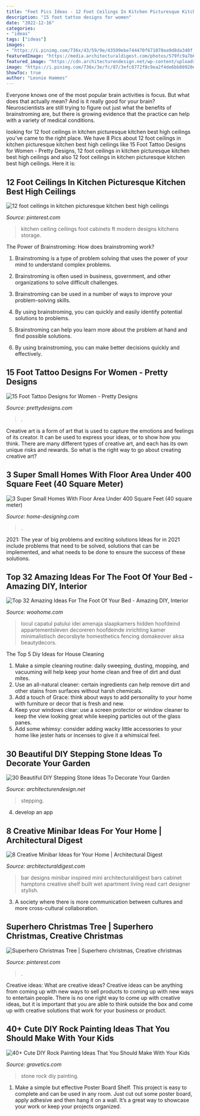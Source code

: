 ```yaml
---
title: "Feet Pics Ideas - 12 Foot Ceilings In Kitchen Picturesque Kitchen Best High Ceilings"
description: "15 foot tattoo designs for women"
date: "2022-12-16"
categories:
- "ideas"
tags: ["ideas"]
images:
- "https://i.pinimg.com/736x/43/59/9e/43599ebe744470f671078ea9d8da340f.jpg"
featuredImage: "https://media.architecturaldigest.com/photos/579fc9a7b6c434ab487bc23d/master/pass/Hunter-Brentwood-home-tour_03.JPG"
featured_image: "https://cdn.architecturendesign.net/wp-content/uploads/2015/12/AD-Beautiful-DIY-Stepping-Stone-Ideas-To-Decorate-Your-Garden-01.jpg"
image: "https://i.pinimg.com/736x/3e/fc/87/3efc8772f8c9ea2f4de6bb80920e79d5.jpg"
ShowToc: true
author: "Leonie Hammes"
---
```



Everyone knows one of the most popular brain activities is focus. But what does that actually mean? And is it really good for your brain? Neuroscientists are still trying to figure out just what the benefits of brainstroming are, but there is growing evidence that the practice can help with a variety of medical conditions.

	

		
looking for 12 foot ceilings in kitchen picturesque kitchen best high ceilings you've came to the right place. We have 8 Pics about 12 foot ceilings in kitchen picturesque kitchen best high ceilings like 15 Foot Tattoo Designs for Women - Pretty Designs, 12 foot ceilings in kitchen picturesque kitchen best high ceilings and also 12 foot ceilings in kitchen picturesque kitchen best high ceilings. Here it is:
		
    
## 12 Foot Ceilings In Kitchen Picturesque Kitchen Best High Ceilings

<img loading=lazy src="https://i.pinimg.com/736x/43/59/9e/43599ebe744470f671078ea9d8da340f.jpg" onerror="this.onerror=null;this.src='https://tse2.mm.bing.net/th?id=OIP.5EAdWG_RSEkHsSgIm9N6RwHaJ_&amp;pid=15.1';" alt="12 foot ceilings in kitchen picturesque kitchen best high ceilings">

_Source: pinterest.com_

>kitchen ceiling ceilings foot cabinets ft modern designs kitchens storage. 

	

The Power of Brainstroming: How does brainstroming work?
1. Brainstroming is a type of problem solving that uses the power of your mind to understand complex problems.
2. Brainstroming is often used in business, government, and other organizations to solve difficult challenges.

3. Brainstroming can be used in a number of ways to improve your problem-solving skills.

4. By using brainstroming, you can quickly and easily identify potential solutions to problems.

5. Brainstroming can help you learn more about the problem at hand and find possible solutions.

6. By using brainstroming, you can make better decisions quickly and effectively.

    
## 15 Foot Tattoo Designs For Women - Pretty Designs

<img loading=lazy src="http://www.prettydesigns.com/wp-content/uploads/2014/10/Pretty-Foot-Tattoo.jpg" onerror="this.onerror=null;this.src='https://tse2.mm.bing.net/th?id=OIP.VQWfiAxE6vEdVPX-N1VoQwHaLH&amp;pid=15.1';" alt="15 Foot Tattoo Designs for Women - Pretty Designs">

_Source: prettydesigns.com_

>. 

	

Creative art is a form of art that is used to capture the emotions and feelings of its creator. It can be used to express your ideas, or to show how you think. There are many different types of creative art, and each has its own unique risks and rewards. So what is the right way to go about creating creative art?

    
## 3 Super Small Homes With Floor Area Under 400 Square Feet (40 Square Meter)

<img loading=lazy src="http://cdn.home-designing.com/wp-content/uploads/2014/09/small-modern-bathroom.jpg" onerror="this.onerror=null;this.src='https://tse4.mm.bing.net/th?id=OIP.Et_I6clem6h-oC32_Q6PegHaJ3&amp;pid=15.1';" alt="3 Super Small Homes With Floor Area Under 400 Square Feet (40 square meter)">

_Source: home-designing.com_

>. 

	

2021: The year of big problems and exciting solutions
Ideas for in 2021 include problems that need to be solved, solutions that can be implemented, and what needs to be done to ensure the success of these solutions.

    
## Top 32 Amazing Ideas For The Foot Of Your Bed - Amazing DIY, Interior

<img loading=lazy src="https://www.woohome.com/wp-content/uploads/2016/01/foot-of-the-bed-08.jpg" onerror="this.onerror=null;this.src='https://tse2.mm.bing.net/th?id=OIP.f-nnWtRoqOtUD_7vq7XejgHaJ4&amp;pid=15.1';" alt="Top 32 Amazing Ideas For The Foot Of Your Bed - Amazing DIY, Interior">

_Source: woohome.com_

>locul capatul patului idei amenaja slaapkamers hidden hoofdeind appartementsleven decoreren hoofdeinde inrichting kamer minimalistisch decorsbyte homesthetics fencing domakeover aksa beautydecors. 

	

The Top 5 Diy Ideas for House Cleaning
1. Make a simple cleaning routine: daily sweeping, dusting, mopping, and vacuuming will help keep your home clean and free of dirt and dust mites.
2. Use an all-natural cleaner: certain ingredients can help remove dirt and other stains from surfaces without harsh chemicals.
3. Add a touch of Grace: think about ways to add personality to your home with furniture or decor that is fresh and new.
4. Keep your windows clear: use a screen protector or window cleaner to keep the view looking great while keeping particles out of the glass panes.
5. Add some whimsy: consider adding wacky little accessories to your home like jester hats or incenses to give it a whimsical feel.

    
## 30 Beautiful DIY Stepping Stone Ideas To Decorate Your Garden

<img loading=lazy src="https://cdn.architecturendesign.net/wp-content/uploads/2015/12/AD-Beautiful-DIY-Stepping-Stone-Ideas-To-Decorate-Your-Garden-01.jpg" onerror="this.onerror=null;this.src='https://tse3.mm.bing.net/th?id=OIP.WCyNgcgusMsi35RbYqbaAgHaJ4&amp;pid=15.1';" alt="30 Beautiful DIY Stepping Stone Ideas To Decorate Your Garden">

_Source: architecturendesign.net_

>stepping. 

	

4. develop an app

    
## 8 Creative Minibar Ideas For Your Home | Architectural Digest

<img loading=lazy src="https://media.architecturaldigest.com/photos/579fc9a7b6c434ab487bc23d/master/pass/Hunter-Brentwood-home-tour_03.JPG" onerror="this.onerror=null;this.src='https://tse1.mm.bing.net/th?id=OIP._oMNgaMGG4NQ-a_fr_2akwHaLH&amp;pid=15.1';" alt="8 Creative Minibar Ideas for Your Home | Architectural Digest">

_Source: architecturaldigest.com_

>bar designs minibar inspired mini architecturaldigest bars cabinet hamptons creative shelf built wet apartment living read cart designer stylish. 

	

3. A society where there is more communication between cultures and more cross-cultural collaboration. 

    
## Superhero Christmas Tree | Superhero Christmas, Creative Christmas

<img loading=lazy src="https://i.pinimg.com/736x/3e/fc/87/3efc8772f8c9ea2f4de6bb80920e79d5.jpg" onerror="this.onerror=null;this.src='https://tse2.mm.bing.net/th?id=OIP.hkMUuFJW6Uv2-SLZwCMKugHaPN&amp;pid=15.1';" alt="Superhero Christmas Tree | Superhero christmas, Creative christmas">

_Source: pinterest.com_

>. 

	

Creative ideas: What are creative ideas?
Creative ideas can be anything from coming up with new ways to sell products to coming up with new ways to entertain people. There is no one right way to come up with creative ideas, but it is important that you are able to think outside the box and come up with creative solutions that work for your business or product.

    
## 40+ Cute DIY Rock Painting Ideas That You Should Make With Your Kids

<img loading=lazy src="https://www.gravetics.com/wp-content/uploads/2017/08/Stone-Footprints.jpg" onerror="this.onerror=null;this.src='https://tse3.mm.bing.net/th?id=OIP.1Sw3mAXv24ZwE-67j1ulGAHaTF&amp;pid=15.1';" alt="40+ Cute DIY Rock Painting Ideas That You Should Make With Your Kids">

_Source: gravetics.com_

>stone rock diy painting. 

	

1. Make a simple but effective Poster Board Shelf. This project is easy to complete and can be used in any room. Just cut out some poster board, apply adhesive and then hang it on a wall. It’s a great way to showcase your work or keep your projects organized.

